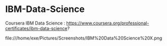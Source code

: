 # IBM-Data-Science
Coursera IBM Data Science : https://www.coursera.org/professional-certificates/ibm-data-science?

 file:///home/exe/Pictures/Screenshots/IBM%20Data%20Science%20X.png
